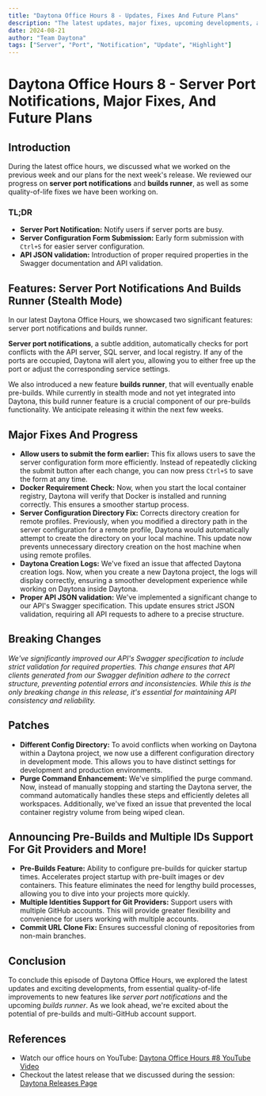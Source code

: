 ```yaml
---
title: "Daytona Office Hours 8 - Updates, Fixes And Future Plans"
description: "The latest updates, major fixes, upcoming developments, and highlights discussed during Daytona Office Hours #8 YouTube video."
date: 2024-08-21
author: "Team Daytona"
tags: ["Server", "Port", "Notification", "Update", "Highlight"]
---
```


# Daytona Office Hours 8 - Server Port Notifications, Major Fixes, And Future Plans

## Introduction

During the latest office hours, we discussed what we worked on the previous week and our plans for the next week's release. We reviewed our progress on **server port notifications** and **builds runner**, as well as some quality-of-life fixes we have been working on.

### TL;DR

- **Server Port Notification:** Notify users if server ports are busy.
- **Server Configuration Form Submission:** Early form submission with `Ctrl+S` for easier server configuration.
- **API JSON validation:** Introduction of proper required properties in the Swagger documentation and API validation.

## Features: Server Port Notifications And  Builds Runner (Stealth Mode)

In our latest Daytona Office Hours, we showcased two significant features: server port notifications and builds runner.

**Server port notifications**, a subtle addition, automatically checks for port conflicts with the API server, SQL server, and local registry. If any of the ports are occupied, Daytona will alert you, allowing you to either free up the port or adjust the corresponding service settings.

We also introduced a new feature **builds runner**, that will eventually enable pre-builds. While currently in stealth mode and not yet integrated into Daytona, this build runner feature is a crucial component of our pre-builds functionality. We anticipate releasing it within the next few weeks.

## Major Fixes And Progress

- **Allow users to submit the form earlier:** This fix allows users to save the server configuration form more efficiently. Instead of repeatedly clicking the submit button after each change, you can now press `Ctrl+S` to save the form at any time.
- **Docker Requirement Check:** Now, when you start the local container registry, Daytona will verify that Docker is installed and running correctly. This ensures a smoother startup process.
- **Server Configuration Directory Fix:** Corrects directory creation for remote profiles. Previously, when you modified a directory path in the server configuration for a remote profile, Daytona would automatically attempt to create the directory on your local machine. This update now prevents unnecessary directory creation on the host machine when using remote profiles.
- **Daytona Creation Logs:** We've fixed an issue that affected Daytona creation logs. Now, when you create a new Daytona project, the logs will display correctly, ensuring a smoother development experience while working on Daytona inside Daytona.
- **Proper API JSON validation:** We've implemented a significant change to our API's Swagger specification. This update ensures strict JSON validation, requiring all API requests to adhere to a precise structure.
  
## Breaking Changes

*We've significantly improved our API's Swagger specification to include strict validation for required properties. This change ensures that API clients generated from our Swagger definition adhere to the correct structure, preventing potential errors and inconsistencies. While this is the only breaking change in this release, it's essential for maintaining API consistency and reliability.*

## Patches

- **Different Config Directory:** To avoid conflicts when working on Daytona within a Daytona project, we now use a different configuration directory in development mode. This allows you to have distinct settings for development and production environments.
- **Purge Command Enhancement:** We've simplified the purge command. Now, instead of manually stopping and starting the Daytona server, the command automatically handles these steps and efficiently deletes all workspaces. Additionally, we've fixed an issue that prevented the local container registry volume from being wiped clean.

## Announcing Pre-Builds and Multiple IDs Support For Git Providers and More!

- **Pre-Builds Feature:** Ability to configure pre-builds for quicker startup times. Accelerates project startup with pre-built images or dev containers. This feature eliminates the need for lengthy build processes, allowing you to dive into your projects more quickly.
- **Multiple Identities Support for Git Providers:** Support users with multiple GitHub accounts. This will provide greater flexibility and convenience for users working with multiple accounts.
- **Commit URL Clone Fix:** Ensures successful cloning of repositories from non-main branches.

## Conclusion

To conclude this episode of Daytona Office Hours, we explored the latest updates and exciting developments, from essential quality-of-life improvements to new features like *server port notifications* and the upcoming *builds runner*. As we look ahead, we're excited about the potential of pre-builds and multi-GitHub account support.

## References

- Watch our office hours on YouTube: [Daytona Office Hours #8 YouTube Video](https://youtu.be/M0dndoz5UpQ)
- Checkout the latest release that we discussed during the session: [Daytona Releases Page](https://github.com/daytonaio/daytona/releases/tag/v0.25.0)
